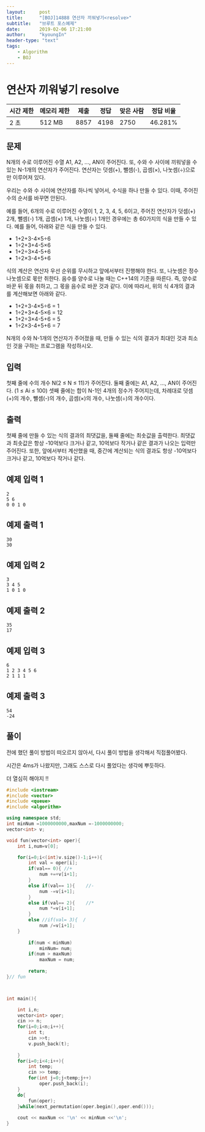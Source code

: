 ```yaml
---
layout:     post
title:      "[BOJ]14888 연산자 끼워넣기<resolve>"
subtitle:   "브루트 포스예제"
date:       2019-02-06 17:21:00
author:     "kyoungIn"
header-type: "text"
tags:
    - Algorithm
    - BOJ
---
```

# 연산자 끼워넣기 resolve

| 시간 제한 | 메모리 제한 | 제출 | 정답 | 맞은 사람 | 정답 비율 |
| --------- | ----------- | ---- | ---- | --------- | --------- |
| 2 초      | 512 MB      | 8857 | 4198 | 2750      | 46.281%   |

## 문제

N개의 수로 이루어진 수열 A1, A2, ..., AN이 주어진다. 또, 수와 수 사이에 끼워넣을 수 있는 N-1개의 연산자가 주어진다. 연산자는 덧셈(+), 뺄셈(-), 곱셈(×), 나눗셈(÷)으로만 이루어져 있다.

우리는 수와 수 사이에 연산자를 하나씩 넣어서, 수식을 하나 만들 수 있다. 이때, 주어진 수의 순서를 바꾸면 안된다.

예를 들어, 6개의 수로 이루어진 수열이 1, 2, 3, 4, 5, 6이고, 주어진 연산자가 덧셈(+) 2개, 뺄셈(-) 1개, 곱셈(×) 1개, 나눗셈(÷) 1개인 경우에는 총 60가지의 식을 만들 수 있다. 예를 들어, 아래와 같은 식을 만들 수 있다.

- 1+2+3-4×5÷6
- 1÷2+3+4-5×6
- 1+2÷3×4-5+6
- 1÷2×3-4+5+6

식의 계산은 연산자 우선 순위를 무시하고 앞에서부터 진행해야 한다. 또, 나눗셈은 정수 나눗셈으로 몫만 취한다. 음수를 양수로 나눌 때는 C++14의 기준을 따른다. 즉, 양수로 바꾼 뒤 몫을 취하고, 그 몫을 음수로 바꾼 것과 같다. 이에 따라서, 위의 식 4개의 결과를 계산해보면 아래와 같다.

- 1+2+3-4×5÷6 = 1
- 1÷2+3+4-5×6 = 12
- 1+2÷3×4-5+6 = 5
- 1÷2×3-4+5+6 = 7

N개의 수와 N-1개의 연산자가 주어졌을 때, 만들 수 있는 식의 결과가 최대인 것과 최소인 것을 구하는 프로그램을 작성하시오.

## 입력

첫째 줄에 수의 개수 N(2 ≤ N ≤ 11)가 주어진다. 둘째 줄에는 A1, A2, ..., AN이 주어진다. (1 ≤ Ai ≤ 100) 셋째 줄에는 합이 N-1인 4개의 정수가 주어지는데, 차례대로 덧셈(+)의 개수, 뺄셈(-)의 개수, 곱셈(×)의 개수, 나눗셈(÷)의 개수이다. 

## 출력

첫째 줄에 만들 수 있는 식의 결과의 최댓값을, 둘째 줄에는 최솟값을 출력한다. 최댓값과 최솟값은 항상 -10억보다 크거나 같고, 10억보다 작거나 같은 결과가 나오는 입력만 주어진다. 또한, 앞에서부터 계산했을 때, 중간에 계산되는 식의 결과도 항상 -10억보다 크거나 같고, 10억보다 작거나 같다.

## 예제 입력 1

```
2
5 6
0 0 1 0
```

## 예제 출력 1

```
30
30
```

## 예제 입력 2

```
3
3 4 5
1 0 1 0
```

## 예제 출력 2

```
35
17
```

## 예제 입력 3 

```
6
1 2 3 4 5 6
2 1 1 1
```

## 예제 출력 3 

```
54
-24
```

## 풀이 

전에 했던 풀이 방법이 떠오르지 않아서, 다시 풀이 방법을 생각해서 직접풀어봤다.

시간은  4ms가 나왔지만, 그래도 스스로 다시 풀었다는 생각에 뿌듯하다.

더 열심히 해야지 !! 

```cpp
#include <iostream>
#include <vector>
#include <queue>
#include <algorithm>

using namespace std;
int minNum =1000000000,maxNum =-1000000000;
vector<int> v;

void fun(vector<int> oper){
    int i,num=v[0];

    for(i=0;i<(int)v.size()-1;i++){
        int val = oper[i];
        if(val== 0){ //+
            num +=+v[i+1];
        }
        else if(val== 1){    //-
            num -=v[i+1];
        }
        else if(val== 2){    //*
            num *=v[i+1];
        }
        else //if(val= 3){  /
            num /=v[i+1];
    }
        
        if(num < minNum)
            minNum= num;
        if(num > maxNum)
            maxNum = num;
        
        return;
}// fun



int main(){

    int i,n;
    vector<int> oper;
    cin >> n;
    for(i=0;i<n;i++){
        int t;
        cin >>t;
        v.push_back(t);
        
    }
    for(i=0;i<4;i++){
        int temp;
        cin >> temp;
        for(int j=0;j<temp;j++)
            oper.push_back(i);
    }
    do{
        fun(oper);
    }while(next_permutation(oper.begin(),oper.end()));
    
    cout << maxNum << '\n' << minNum <<'\n';
}

```

